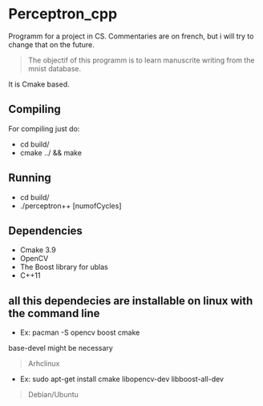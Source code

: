 # Perceptron_cpp
Programm for a project in CS. Commentaries are on french, but i will try to change that on the future.

> The objectif of this programm is to learn manuscrite writing from the mnist database.

It is Cmake based.


Compiling
-
For compiling just do: 
- cd build/
- cmake ../ && make

Running
-
- cd build/
- ./perceptron++ [numofCycles]

Dependencies
-
- Cmake 3.9
- OpenCV
- The Boost library for ublas
- C++11

 all this dependecies are installable on linux with the command line
 --
- Ex: pacman -S opencv boost cmake

base-devel might be necessary
> Arhclinux
- Ex: sudo apt-get install cmake libopencv-dev libboost-all-dev
>Debian/Ubuntu







